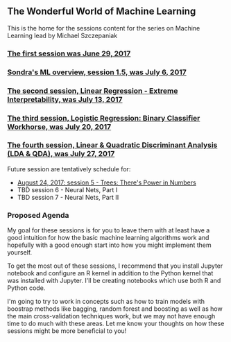 ## The Wonderful World of Machine Learning
This is the home for the sessions content for the series on Machine Learning lead by Michael Szczepaniak

### [The first session was June 29, 2017](https://www.meetup.com/Fort-Collins-Data-Science/events/240483138/)
### [Sondra's ML overview, session 1.5, was July 6, 2017](https://www.meetup.com/Fort-Collins-Data-Science/events/240982515/)
### [The second session, Linear Regression - Extreme Interpretability, was July 13, 2017](https://www.meetup.com/Fort-Collins-Data-Science/events/241236268/)
### [The third session, Logistic Regression: Binary Classifier Workhorse, was July 20, 2017](https://www.meetup.com/Fort-Collins-Data-Science/events/241725026/)
### [The fourth session, Linear & Quadratic Discriminant Analysis (LDA & QDA), was July 27, 2017](https://www.meetup.com/Fort-Collins-Data-Science/events/241919131/)

Future session are tentatively schedule for:

- [August 24, 2017: session 5 - Trees: There's Power in Numbers](https://www.meetup.com/Fort-Collins-Data-Science/events/242413786/)
- TBD session 6 - Neural Nets, Part I
- TBD session 7 - Neural Nets, Part II

### Proposed Agenda

My goal for these sessions is for you to leave them with at least have a good intuition for how the basic machine learning algorithms work and hopefully with a good enough start into how you might implement them yourself.

To get the most out of these sessions, I recommend that you install Jupyter notebook and configure an R kernel in addition to the Python kernel that was installed with Jupyter.  I'll be creating notebooks which use both R and Python code.

I'm going to try to work in concepts such as how to train models with boostrap methods like bagging, random forest and boosting as well as how the main cross-validation techniques work, but we may not have enough time to do much with these areas. Let me know your thoughts on how these sessions might be more beneficial to you!